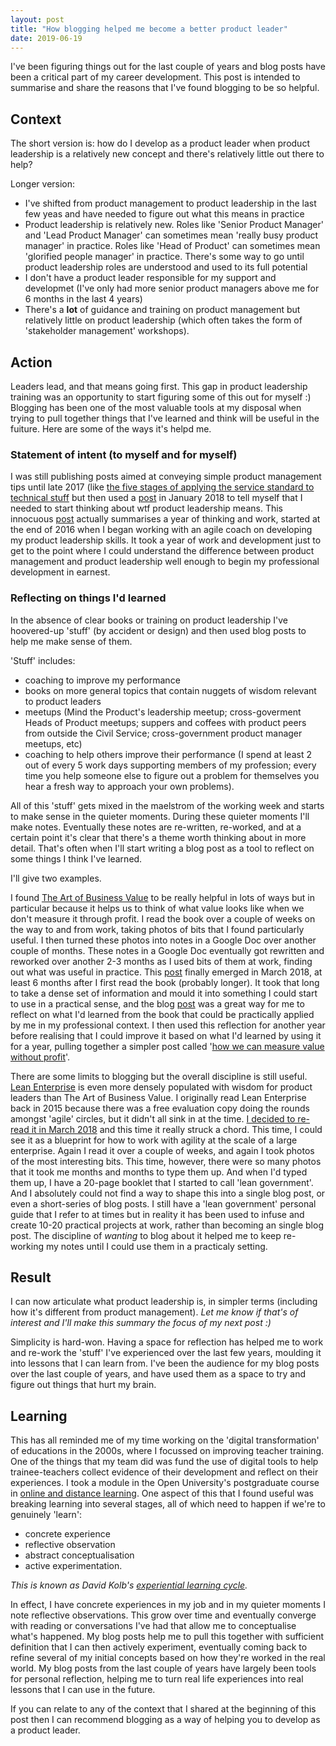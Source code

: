 ```yaml
---
layout: post
title: "How blogging helped me become a better product leader"
date: 2019-06-19
---
```



I've been figuring things out for the last couple of years and blog posts have been a critical part of my career development.
This post is intended to summarise and share the reasons that I've found blogging to be so helpful. 

## Context

The short version is: how do I develop as a product leader when product leadership is a relatively new concept and there's relatively little out there to help?

Longer version:

- I've shifted from product management to product leadership in the last few yeas and have needed to figure out what this means in practice
- Product leadership is relatively new. Roles like 'Senior Product Manager' and 'Lead Product Manager' can sometimes mean 'really busy product manager' in practice. Roles like 'Head of Product' can sometimes mean 'glorified people manager' in practice. There's some way to go until product leadership roles are understood and used to its full potential
- I don't have a product leader responsible for my support and developmet (I've only had more senior product managers above me for 6 months in the last 4 years)
- There's a **lot** of guidance and training on product management but relatively little on product leadership (which often takes the form of 'stakeholder management' workshops).

## Action 

Leaders lead, and that means going first. 
This gap in product leadership training was an opportunity to start figuring some of this out for myself :)
Blogging has been one of the most valuable tools at my disposal when trying to pull together things that I've learned and think will be useful in the fuiture. Here are some of the ways it's helpd me.

### Statement of intent (to myself and for myself)

I was still publishing posts aimed at conveying simple product management tips until late 2017 (like [the five stages of applying the service standard to technical stuff](https://scottcolfer.com/2017/04/26/user-centred-technical-products.html) but then used a [post](https://scottcolfer.com/2018/01/12/leadership.html) in January 2018 to tell myself that I needed to start thinking about wtf product leadership means. This innocuous [post](https://scottcolfer.com/2018/01/12/leadership.html) actually summarises a year of thinking and work, started at the end of 2016 when I began working with an agile coach on developing my product leadership skills. It took a year of work and development just to get to the point where I could understand the difference between product management and product leadership well enough to begin my professional development in earnest. 

### Reflecting on things I'd learned

In the absence of clear books or training on product leadership I've hoovered-up 'stuff' (by accident or design) and then used blog posts to help me make sense of them. 

'Stuff' includes:

- coaching to improve my performance
- books on more general topics that contain nuggets of wisdom relevant to product leaders
- meetups (Mind the Product's leadership meetup; cross-goverment Heads of Product meetups; suppers and coffees with product peers from outside the Civil Service; cross-government product manager meetups, etc)
- coaching to help others improve their performance (I spend at least 2 out of every 5 work days supporting members of my profession; every time you help someone else to figure out a problem for themselves you hear a fresh way to approach your own problems).

All of this 'stuff' gets mixed in the maelstrom of the working week and starts to make sense in the quieter moments. During these quieter moments I'll make notes. Eventually these notes are re-written, re-worked, and at a certain point it's clear that there's a theme worth thinking about in more detail. That's often when I'll start writing a blog post as a tool to reflect on some things I think I've learned.

I'll give two examples.

I found [The Art of Business Value](https://www.amazon.co.uk/Art-Business-Value-Mark-Schwartz/dp/1942788045) to be really helpful in lots of ways but in particular because it helps us to think of what value looks like when we don't measure it through profit. I read the book over a couple of weeks on the way to and from work, taking photos of bits that I found particularly useful. I then turned these photos into notes in a Google Doc over another couple of months. These notes in a Google Doc eventually got rewritten and reworked over another 2-3 months as I used bits of them at work, finding out what was useful in practice. This [post](https://scottcolfer.com/2018/03/02/value-context.html) finally emerged in March 2018, at least 6 months after I first read the book (probably longer). It took that long to take a dense set of information and mould it into something I could start to use in a practical sense, and the blog [post](https://scottcolfer.com/2018/03/02/value-context.html) was a great way for me to reflect on what I'd learned from the book that could be practically applied by me in my professional context. I then used this reflection for another year before realising that I could improve it based on what I'd learned by using it for a year, pulling together a simpler post called '[how we can measure value without profit](https://scottcolfer.com/2019/03/19/value-without-profit.html)'.

There are some limits to blogging but the overall discipline is still useful. [Lean Enterprise](https://www.amazon.co.uk/Lean-Enterprise-Performance-Organizations-Innovate/dp/1449368425) is even more densely populated with wisdom for product leaders than The Art of Business Value. I originally read Lean Enterprise back in 2015 because there was a free evaluation copy doing the rounds amongst 'agile' circles, but it didn't all sink in at the time. [I decided to re-read it in March 2018](https://twitter.com/scottcolfer/status/973112388827348993) and this time it really struck a chord. This time, I could see it as a blueprint for how to work with agility at the scale of a large enterprise. Again I read it over a couple of weeks, and again I took photos of the most interesting bits. This time, however, there were so many photos that it took me months and months to type them up. And when I'd typed them up, I have a 20-page booklet that I started to call 'lean government'. And I absolutely could not find a way to shape this into a single blog post, or even a short-series of blog posts. I still have a 'lean government' personal guide that I refer to at times but in reality it has been used to infuse and create 10-20 practical projects at work, rather than becoming an single blog post. The discipline of *wanting* to blog about it helped me to keep re-working my notes until I could use them in a practicaly setting.

## Result

I can now articulate what product leadership is, in simpler terms (including how it's different from product management). 
*Let me know if that's of interest and I'll make this summary the focus of my next post :)*

Simplicity is hard-won. Having a space for reflection has helped me to work and re-work the 'stuff' I've experienced over the last few years, moulding it into lessons that I can learn from. I've been the audience for my blog posts over the last couple of years, and have used them as a space to try and figure out things that hurt my brain.

## Learning

This has all reminded me of my time working on the 'digital transformation' of educations in the 2000s, where I focussed on improving teacher training. One of the things that my team did was fund the use of digital tools to help trainee-teachers collect evidence of their development and reflect on their experiences. I took a module in the Open University's postgraduate course in [online and distance learning](http://www.open.ac.uk/postgraduate/qualifications/d36). One aspect of this that I found useful was breaking learning into several stages, all of which need to happen if we're to genuinely 'learn':

- concrete experience
- reflective observation
- abstract conceptualisation
- active experimentation.

_This is known as David Kolb's [experiential learning cycle](https://www2.le.ac.uk/departments/doctoralcollege/training/eresources/teaching/theories/kolb)._

In effect, I have concrete experiences in my job and in my quieter moments I note reflective observations. This grow over time and eventually converge with reading or conversations I've had that allow me to conceptualise what's happened. My blog posts help me to pull this together with sufficient definition that I can then actively experiment, eventually coming back to refine several of my initial concepts based on how they're worked in the real world. My blog posts from the last couple of years have largely been tools for personal reflection, helping me to turn real life experiences into real lessons that I can use in the future.

If you can relate to any of the context that I shared at the beginning of this post then I can recommend blogging as a way of helping you to develop as a product leader. 
